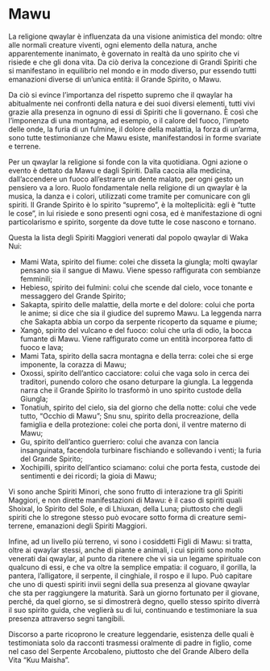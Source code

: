 # Mawu
La religione qwaylar è influenzata da una visione animistica del mondo: oltre alle normali creature viventi, ogni elemento della natura, anche apparentemente inanimato, è governato in realtà da uno spirito che vi risiede e che gli dona vita. Da ciò deriva la concezione di Grandi Spiriti che si manifestano in equilibrio nel mondo e in modo diverso, pur essendo tutti emanazioni diverse di un’unica entità: il Grande Spirito, o Mawu.

Da ciò si evince l’importanza del rispetto supremo che il qwaylar ha abitualmente nei confronti della natura e dei suoi diversi elementi, tutti vivi grazie alla presenza in ognuno di essi di Spiriti che li governano.
È così che l’imponenza di una montagna, ad esempio, o il calore del fuoco, l’impeto delle onde, la furia di un fulmine, il dolore della malattia, la forza di un’arma, sono tutte testimonianze che Mawu esiste, manifestandosi in forme svariate e terrene.

Per un qwaylar la religione si fonde con la vita quotidiana. Ogni azione o evento è dettato da Mawu e dagli Spiriti. Dalla caccia alla medicina, dall’accendere un fuoco all’estrarre un dente malato, per ogni gesto un pensiero va a loro. Ruolo fondamentale nella religione di un qwaylar è la musica, la danza e i colori, utilizzati come tramite per comunicare con gli spiriti.
Il Grande Spirito è lo spirito “supremo”, è la molteplicità: egli è “tutte le cose”, in lui risiede e sono presenti ogni cosa, ed è manifestazione di ogni particolarismo e spirito, sorgente da dove tutte le cose nascono e tornano.

Questa la lista degli Spiriti Maggiori venerati dal popolo qwaylar di Waka Nui:

- Mami Wata, spirito del fiume: colei che disseta la giungla; molti qwaylar pensano sia il sangue di Mawu. Viene spesso raffigurata con sembianze femminili;
- Hebieso, spirito dei fulmini: colui che scende dal cielo, voce tonante e messaggero del Grande Spirito;
- Sakapta, spirito delle malattie, della morte e del dolore: colui che porta le anime; si dice che sia il giudice del supremo Mawu. La leggenda narra che Sakapta abbia un corpo da serpente ricoperto da squame e piume;
- Xangò, spirito del vulcano e del fuoco: colui che urla di odio, la bocca fumante di Mawu. Viene raffigurato come un entità incorporea fatto di fuoco e lava;
- Mami Tata, spirito della sacra montagna e della terra: colei che si erge imponente, la corazza di Mawu;
- Oxossi, spirito dell’antico cacciatore: colui che vaga solo in cerca dei traditori, punendo coloro che osano deturpare la giungla. La leggenda narra che il Grande Spirito lo trasformò in uno spirito custode della Giungla;
- Tonatiuh, spirito del cielo, sia del giorno che della notte: colui che vede tutto, “Occhio di Mawu”;
Snu snu, spirito della procreazione, della famiglia e della protezione: colei che porta doni, il ventre materno di Mawu;
- Gu, spirito dell’antico guerriero: colui che avanza con lancia insanguinata, facendola turbinare fischiando e sollevando i venti; la furia del Grande Spirito;
- Xochipilli, spirito dell’antico sciamano: colui che porta festa, custode dei sentimenti e dei ricordi; la gioia di Mawu;

Vi sono anche Spiriti Minori, che sono frutto di interazione tra gli Spiriti Maggiori, e non dirette manifestazioni di Mawu: è il caso di spiriti quali Shoixal, lo Spirito del Sole, e di Lhiuxan, della Luna; piuttosto che degli spiriti che lo stregone stesso può evocare sotto forma di creature semi-terrene, emanazioni degli Spiriti Maggiori.

Infine, ad un livello più terreno, vi sono i cosiddetti Figli di Mawu: si tratta, oltre ai qwaylar stessi, anche di piante e animali, i cui spiriti sono molto venerati dai qwaylar, al punto da ritenere che vi sia un legame spirituale con qualcuno di essi, e che va oltre la semplice empatia: il coguaro, il gorilla, la pantera, l’alligatore, il serpente, il cinghiale, il rospo e il lupo.
Può capitare che uno di questi spiriti invii segni della sua presenza al giovane qwaylar che sta per raggiungere la maturità. Sarà un giorno fortunato per il giovane, perché, da quel giorno, se si dimostrerà degno, quello stesso spirito diverrà il suo spirito guida, che veglierà su di lui, continuando e testimoniare la sua presenza attraverso segni tangibili.

Discorso a parte ricoprono le creature leggendarie, esistenza delle quali è testimoniata solo da racconti trasmessi oralmente di padre in figlio, come nel caso del Serpente Arcobaleno, piuttosto che del Grande Albero della Vita “Kuu Maisha”.

